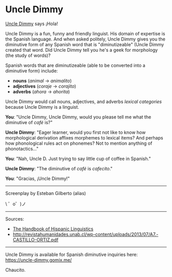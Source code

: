 Uncle Dimmy 
=========================

[Uncle Dimmy](https://uncle-dimmy.gomix.me/) says ¡Hola!

Uncle Dimmy is a fun, funny and friendly linguist. His domain of expertise is the Spanish language. And when asked politely, Uncle Dimmy gives you the diminutive form of any Spanish word that is "diminutizeable" (Uncle Dimmy created that word. Did Uncle Dimmy tell you he's a geek for morphology (the study of words)? 

Spanish words that are diminutizeable (able to be converted into a diminutive form) include:

* **nouns** (*animal* &#8594; *animalito*)
* **adjectives** (*coraje* &#8594; *corajito*)
* **adverbs** (*ahora* &#8594; *ahorita*) 

Uncle Dimmy would call nouns, adjectives, and adverbs *lexical categories* because Uncle Dimmy is a linguist. 

**You**: "Uncle Dimmy, Uncle Dimmy, would you please tell me what the diminutive of *café* is?"

**Uncle Dimmy**: "Eager learner, would you first not like to know how morphological derivation affixes morphemes to lexical items? And perhaps how phonological rules act on phonemes? Not to mention anything of phonotactics..."

**You**: "Nah, Uncle D. Just trying to say little cup of coffee in Spanish."  

**Uncle Dimmy**: "The diminutive of *café* is *cafecito*."

**You**: "Gracias, ¡Uncle Dimmy!"

-----------------

Screenplay by Esteban Gilberto (alias)

\ ゜o゜)ノ

-----------------

Sources:

* [The Handbook of Hispanic Linguistics](https://books.google.com/books?id=U9CL4xNpZXwC&pg=PA206&lpg=PA206&dq=spanish+linguistics+diminutives&source=bl&ots=ZL0fOL7Qv4&sig=4R7a57GkR9FQFCM-PkVQi28BdVE&hl=en&sa=X&ved=0ahUKEwjYgqGa4K3RAhVj04MKHQibDjgQ6AEILzAD#v=onepage&q=diminutive&f=false)
* http://revistahumanidades.unab.cl/wp-content/uploads/2013/07/A7.-CASTILLO-ORTIZ.pdf

-----------------

Uncle Dimmy is available for Spanish diminutive inquiries here: https://uncle-dimmy.gomix.me/

Chaucito. 